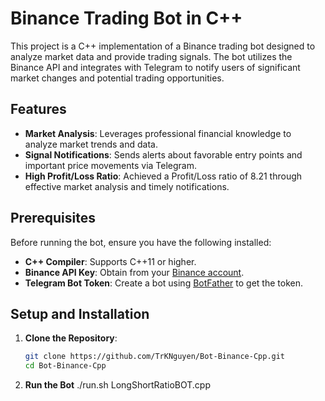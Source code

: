 # Binance Trading Bot in C++

This project is a C++ implementation of a Binance trading bot designed to analyze market data and provide trading signals. The bot utilizes the Binance API and integrates with Telegram to notify users of significant market changes and potential trading opportunities.

## Features

- **Market Analysis**: Leverages professional financial knowledge to analyze market trends and data.
- **Signal Notifications**: Sends alerts about favorable entry points and important price movements via Telegram.
- **High Profit/Loss Ratio**: Achieved a Profit/Loss ratio of 8.21 through effective market analysis and timely notifications.

## Prerequisites

Before running the bot, ensure you have the following installed:

- **C++ Compiler**: Supports C++11 or higher.
- **Binance API Key**: Obtain from your [Binance account](https://www.binance.com/en/support/faq/360002502072).
- **Telegram Bot Token**: Create a bot using [BotFather](https://core.telegram.org/bots#botfather) to get the token.

## Setup and Installation

1. **Clone the Repository**:
   ```bash
   git clone https://github.com/TrKNguyen/Bot-Binance-Cpp.git
   cd Bot-Binance-Cpp
2. **Run the Bot**
   ./run.sh LongShortRatioBOT.cpp
